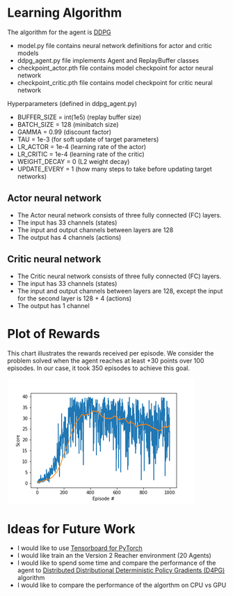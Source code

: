 # Learning Algorithm

The algorithm for the agent is [DDPG](https://arxiv.org/pdf/1509.02971.pdf)

* model.py file contains neural network definitions for actor and critic models
* ddpg_agent.py file implements Agent and ReplayBuffer classes
* checkpoint_actor.pth file contains model checkpoint for actor neural network
* checkpoint_critic.pth file contains model checkpoint for critic neural network

Hyperparameters (defined in ddpg_agent.py)

* BUFFER_SIZE = int(1e5)  (replay buffer size)
* BATCH_SIZE = 128        (minibatch size)
* GAMMA = 0.99            (discount factor)
* TAU = 1e-3              (for soft update of target parameters)
* LR_ACTOR = 1e-4         (learning rate of the actor)
* LR_CRITIC = 1e-4        (learning rate of the critic)
* WEIGHT_DECAY = 0        (L2 weight decay)
* UPDATE_EVERY = 1        (how many steps to take before updating target networks)

## Actor neural network

* The Actor neural network consists of three fully connected (FC) layers.
* The input has 33 channels (states)
* The input and output channels between layers are 128
* The output has 4 channels (actions)

## Critic neural network

* The Critic neural network consists of three fully connected (FC) layers.
* The input has 33 channels (states)
* The input and output channels between layers are 128, except the input for the second layer is 128 + 4 (actions) 
* The output has 1 channel

# Plot of Rewards

This chart illustrates the rewards received per episode. We consider the problem solved when the agent reaches at least +30 points over 100 episodes. In our case, it took 350 episodes to achieve this goal.

![Rewards per episode](rewards_per_episode.png)

# Ideas for Future Work

* I would like to use [Tensorboard for PyTorch](https://github.com/lanpa/tensorboardX)
* I would like train an the Version 2 Reacher environment (20 Agents)
* I would like to spend some time and compare the performance of the agent to [Distributed Distributional Deterministic Policy Gradients (D4PG)](https://openreview.net/forum?id=SyZipzbCb) algorithm
* I would like to compare the performance of the algorthm on CPU vs GPU
